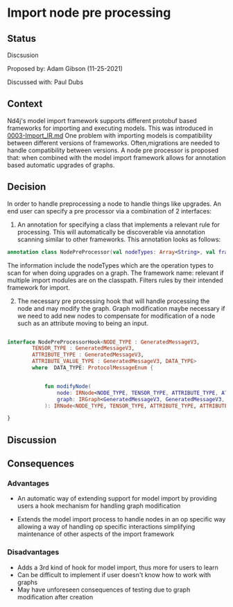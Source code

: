 # Import node pre processing

## Status
Discsusion

Proposed by: Adam Gibson (11-25-2021)

Discussed with: Paul Dubs

## Context
Nd4j's model import framework supports different protobuf based frameworks
for importing and executing models. This was introduced in [0003-Import_IR.md](0003-Import_IR.md)
One problem with importing models is compatibility between different versions of frameworks.
Often,migrations are needed to handle compatibility between versions. A node pre processor is proposed
that: when combined with the model import framework allows for 
annotation based automatic upgrades of graphs.

## Decision

In order to handle preprocessing a node to handle things like upgrades.
An end user can specify a pre processor via a combination of 2 interfaces:
1. An annotation for specifying a class that implements a relevant rule
for processing. This will automatically be discoverable via annotation scanning
similar to other frameworks. This annotation looks as follows:
```kotlin
annotation class NodePreProcessor(val nodeTypes: Array<String>, val frameworkName: String)

```
The information include the nodeTypes which are the operation types to scan for when doing upgrades on a graph.
The framework name: relevant if multiple import modules are on the classpath. Filters rules
by their intended framework for import.

2. The necessary pre processing hook that will handle processing the node 
and may modify the graph. Graph modification maybe necessary if we need to add new nodes to compensate
for modification of a node such as an attribute moving to being an input.

```kotlin

interface NodePreProcessorHook<NODE_TYPE : GeneratedMessageV3,
        TENSOR_TYPE : GeneratedMessageV3,
        ATTRIBUTE_TYPE : GeneratedMessageV3,
        ATTRIBUTE_VALUE_TYPE : GeneratedMessageV3, DATA_TYPE>
        where  DATA_TYPE: ProtocolMessageEnum {


            fun modifyNode(
                node: IRNode<NODE_TYPE, TENSOR_TYPE, ATTRIBUTE_TYPE, ATTRIBUTE_VALUE_TYPE, DATA_TYPE>,
                graph: IRGraph<GeneratedMessageV3, GeneratedMessageV3, GeneratedMessageV3, GeneratedMessageV3, GeneratedMessageV3, GeneratedMessageV3, ProtocolMessageEnum>
            ): IRNode<NODE_TYPE, TENSOR_TYPE, ATTRIBUTE_TYPE, ATTRIBUTE_VALUE_TYPE, DATA_TYPE>

}
```


## Discussion

## Consequences
### Advantages

* An automatic way of extending support for model import by providing users a
hook mechanism for handling graph modification

* Extends the model import process to handle nodes in an op specific way
allowing a way of handling op specific interactions simplifying maintenance
of other aspects of the import framework

### Disadvantages

* Adds a 3rd kind of hook for model import, thus more for users to learn
* Can be difficult to implement if user doesn't know how to work with graphs
* May have unforeseen consequences of testing due to graph modification
after creation
